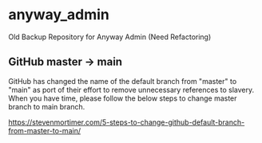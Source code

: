 # anyway_admin
Old Backup Repository for Anyway Admin (Need Refactoring)

## GitHub master -> main
GitHub has changed the name of the default branch from "master" to "main" as port of their effort to remove unnecessary references to slavery.
When you have time, please follow the below steps to change master branch to main branch.
 
https://stevenmortimer.com/5-steps-to-change-github-default-branch-from-master-to-main/
